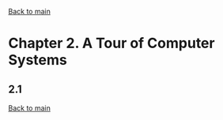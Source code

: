 [Back to main](https://github.com/JoonHyeok-hozy-Kim/computer_systems_study#readme)

# Chapter 2. A Tour of Computer Systems  

## 2.1 



[Back to main](https://github.com/JoonHyeok-hozy-Kim/computer_systems_study#readme)
